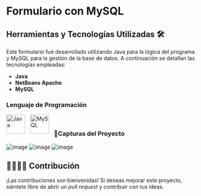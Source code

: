 # Formulario con MySQL

## Herramientas y Tecnologías Utilizadas 🛠️
Este formulario fue desarrollado utilizando Java para la lógica del programa y MySQL para la gestión de la base de datos. A continuación se detallan las tecnologías empleadas:

- **Java**
- **NetBeans Apache**
- **MySQL**

### Lenguaje de Programación
<a href="https://www.java.com/" target="_blank"><img align="left" alt="Java" width="50px" style="padding-right:10px;" src="https://techstack-generator.vercel.app/java-icon.svg" /></a>
<a href="https://www.mysql.com/" target="_blank"><img align="left" alt="MySQL" width="50px" style="padding-right:10px;" src="https://techstack-generator.vercel.app/mysql-icon.svg" /></a>
<br>
### 📸Capturas del Proyecto
![image](https://github.com/user-attachments/assets/2aec3050-eb15-4c18-b3cb-7332823416a2)
![image](https://github.com/user-attachments/assets/3383a3dd-5683-4923-b928-2b3102d99238)
![image](https://github.com/user-attachments/assets/14fb2da4-4c16-4dd6-bcc7-e917b89fd53c)

## 🫱🏻‍🫲🏻 Contribución
¡Las contribuciones son bienvenidas! Si deseas mejorar este proyecto, siéntete libre de abrir un _pull request_ y contribuir con tus ideas.






